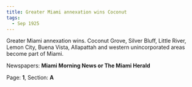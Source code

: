 ```yaml
---  
title: Greater Miami annexation wins Coconut  
tags:  
  - Sep 1925  
---  
```

  
Greater Miami annexation wins. Coconut Grove, Silver Bluff, Little River, Lemon City, Buena Vista, Allapattah and western unincorporated areas become part of Miami.  
  
Newspapers: **Miami Morning News or The Miami Herald**  
  
Page: **1**, Section: **A** 
